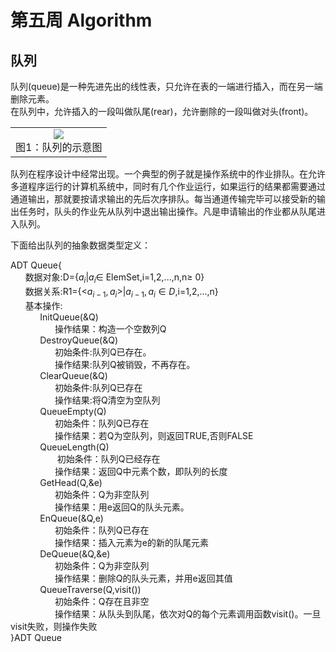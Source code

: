 # 第五周 Algorithm
## 队列

队列(queue)是一种先进先出的线性表，只允许在表的一端进行插入，而在另一端删除元素。<br>
在队列中，允许插入的一段叫做队尾(rear)，允许删除的一段叫做对头(front)。
<table>
    <tr>
        <td>
            <center>
                <img src="https://img-blog.csdnimg.cn/20190220095345598.jpg?x-oss-process=image/watermark,type_ZmFuZ3poZW5naGVpdGk,shadow_10,text_aHR0cHM6Ly9ibG9nLmNzZG4ubmV0L3dlaXhpbl80MDc1ODc0OA==,size_16,color_FFFFFF,t_70">
            </center>
            <center>
                图1：队列的示意图
            </center>
        </td>
    </tr>
</table>

队列在程序设计中经常出现。一个典型的例子就是操作系统中的作业排队。在允许多道程序运行的计算机系统中，同时有几个作业运行，如果运行的结果都需要通过通道输出，那就要按请求输出的先后次序排队。每当通道传输完毕可以接受新的输出任务时，队头的作业先从队列中退出输出操作。凡是申请输出的作业都从队尾进入队列。<br>

下面给出队列的抽象数据类型定义：<br>

ADT Queue{<br>
&nbsp;&nbsp;&nbsp;&nbsp;&nbsp;&nbsp;数据对象:D={$a_i$|$a_i\in$ ElemSet,i=1,2,...,n,n$\geq$ 0}<br>
&nbsp;&nbsp;&nbsp;&nbsp;&nbsp;&nbsp;数据关系:R1={<$a_{i-1},a_i$>|$a_{i-1},a_i\in D$,i=1,2,...,n}<br>
&nbsp;&nbsp;&nbsp;&nbsp;&nbsp;&nbsp;基本操作:<br>
&nbsp;&nbsp;&nbsp;&nbsp;&nbsp;&nbsp;&nbsp;&nbsp;&nbsp;&nbsp;&nbsp;&nbsp;InitQueue(&Q)<br>
&nbsp;&nbsp;&nbsp;&nbsp;&nbsp;&nbsp;&nbsp;&nbsp;&nbsp;&nbsp;&nbsp;&nbsp;&nbsp;&nbsp;&nbsp;&nbsp;&nbsp;&nbsp;操作结果：构造一个空数列Q<br>
&nbsp;&nbsp;&nbsp;&nbsp;&nbsp;&nbsp;&nbsp;&nbsp;&nbsp;&nbsp;&nbsp;&nbsp;DestroyQueue(&Q)<br>
&nbsp;&nbsp;&nbsp;&nbsp;&nbsp;&nbsp;&nbsp;&nbsp;&nbsp;&nbsp;&nbsp;&nbsp;&nbsp;&nbsp;&nbsp;&nbsp;&nbsp;&nbsp;初始条件:队列Q已存在。<br>
&nbsp;&nbsp;&nbsp;&nbsp;&nbsp;&nbsp;&nbsp;&nbsp;&nbsp;&nbsp;&nbsp;&nbsp;&nbsp;&nbsp;&nbsp;&nbsp;&nbsp;&nbsp;操作结果:队列Q被销毁，不再存在。<br>
&nbsp;&nbsp;&nbsp;&nbsp;&nbsp;&nbsp;&nbsp;&nbsp;&nbsp;&nbsp;&nbsp;&nbsp;ClearQueue(&Q)<br>
&nbsp;&nbsp;&nbsp;&nbsp;&nbsp;&nbsp;&nbsp;&nbsp;&nbsp;&nbsp;&nbsp;&nbsp;&nbsp;&nbsp;&nbsp;&nbsp;&nbsp;&nbsp;初始条件:队列Q已存在<br>
&nbsp;&nbsp;&nbsp;&nbsp;&nbsp;&nbsp;&nbsp;&nbsp;&nbsp;&nbsp;&nbsp;&nbsp;&nbsp;&nbsp;&nbsp;&nbsp;&nbsp;&nbsp;操作结果:将Q清空为空队列<br>
&nbsp;&nbsp;&nbsp;&nbsp;&nbsp;&nbsp;&nbsp;&nbsp;&nbsp;&nbsp;&nbsp;&nbsp;QueueEmpty(Q)<br>
&nbsp;&nbsp;&nbsp;&nbsp;&nbsp;&nbsp;&nbsp;&nbsp;&nbsp;&nbsp;&nbsp;&nbsp;&nbsp;&nbsp;&nbsp;&nbsp;&nbsp;&nbsp;初始条件：队列Q已存在<br>
&nbsp;&nbsp;&nbsp;&nbsp;&nbsp;&nbsp;&nbsp;&nbsp;&nbsp;&nbsp;&nbsp;&nbsp;&nbsp;&nbsp;&nbsp;&nbsp;&nbsp;&nbsp;操作结果：若Q为空队列，则返回TRUE,否则FALSE<br>
&nbsp;&nbsp;&nbsp;&nbsp;&nbsp;&nbsp;&nbsp;&nbsp;&nbsp;&nbsp;&nbsp;&nbsp;QueueLength(Q)<br>
 &nbsp;&nbsp;&nbsp;&nbsp;&nbsp;&nbsp;&nbsp;&nbsp;&nbsp;&nbsp;&nbsp;&nbsp;&nbsp;&nbsp;&nbsp;&nbsp;&nbsp;&nbsp; 初始条件：队列Q已经存在<br>
 &nbsp;&nbsp;&nbsp;&nbsp;&nbsp;&nbsp;&nbsp;&nbsp;&nbsp;&nbsp;&nbsp;&nbsp;&nbsp;&nbsp;&nbsp;&nbsp;&nbsp;&nbsp;操作结果：返回Q中元素个数，即队列的长度<br>
&nbsp;&nbsp;&nbsp;&nbsp;&nbsp;&nbsp;&nbsp;&nbsp;&nbsp;&nbsp;&nbsp;&nbsp;GetHead(Q,&e)<br>
&nbsp;&nbsp;&nbsp;&nbsp;&nbsp;&nbsp;&nbsp;&nbsp;&nbsp;&nbsp;&nbsp;&nbsp;&nbsp;&nbsp;&nbsp;&nbsp;&nbsp;&nbsp;初始条件：Q为非空队列<br>
&nbsp;&nbsp;&nbsp;&nbsp;&nbsp;&nbsp;&nbsp;&nbsp;&nbsp;&nbsp;&nbsp;&nbsp;&nbsp;&nbsp;&nbsp;&nbsp;&nbsp;&nbsp;操作结果：用e返回Q的队头元素。<br>
&nbsp;&nbsp;&nbsp;&nbsp;&nbsp;&nbsp;&nbsp;&nbsp;&nbsp;&nbsp;&nbsp;&nbsp;EnQueue(&Q,e)<br>
&nbsp;&nbsp;&nbsp;&nbsp;&nbsp;&nbsp;&nbsp;&nbsp;&nbsp;&nbsp;&nbsp;&nbsp;&nbsp;&nbsp;&nbsp;&nbsp;&nbsp;&nbsp;初始条件：队列Q已存在<br>
&nbsp;&nbsp;&nbsp;&nbsp;&nbsp;&nbsp;&nbsp;&nbsp;&nbsp;&nbsp;&nbsp;&nbsp;&nbsp;&nbsp;&nbsp;&nbsp;&nbsp;&nbsp;操作结果：插入元素为e的新的队尾元素<br>
&nbsp;&nbsp;&nbsp;&nbsp;&nbsp;&nbsp;&nbsp;&nbsp;&nbsp;&nbsp;&nbsp;&nbsp;DeQueue(&Q,&e)<br>
&nbsp;&nbsp;&nbsp;&nbsp;&nbsp;&nbsp;&nbsp;&nbsp;&nbsp;&nbsp;&nbsp;&nbsp;&nbsp;&nbsp;&nbsp;&nbsp;&nbsp;&nbsp;初始条件：Q为非空队列<br>
&nbsp;&nbsp;&nbsp;&nbsp;&nbsp;&nbsp;&nbsp;&nbsp;&nbsp;&nbsp;&nbsp;&nbsp;&nbsp;&nbsp;&nbsp;&nbsp;&nbsp;&nbsp;操作结果：删除Q的队头元素，并用e返回其值<br>
&nbsp;&nbsp;&nbsp;&nbsp;&nbsp;&nbsp;&nbsp;&nbsp;&nbsp;&nbsp;&nbsp;&nbsp;QueueTraverse(Q,visit())<br>
&nbsp;&nbsp;&nbsp;&nbsp;&nbsp;&nbsp;&nbsp;&nbsp;&nbsp;&nbsp;&nbsp;&nbsp;&nbsp;&nbsp;&nbsp;&nbsp;&nbsp;&nbsp;初始条件：Q存在且非空<br>
&nbsp;&nbsp;&nbsp;&nbsp;&nbsp;&nbsp;&nbsp;&nbsp;&nbsp;&nbsp;&nbsp;&nbsp;&nbsp;&nbsp;&nbsp;&nbsp;&nbsp;&nbsp;操作结果：从队头到队尾，依次对Q的每个元素调用函数visit()。一旦visit失败，则操作失败<br>
}ADT Queue


